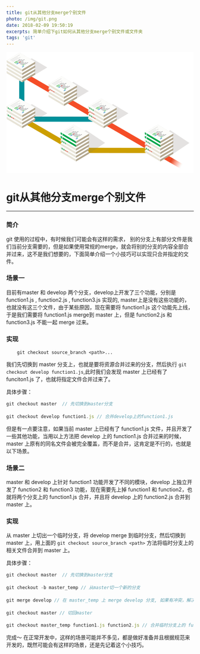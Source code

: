 ```yaml
---
title: git从其他分支merge个别文件
photo: /img/git.png
date: 2018-02-09 19:50:19
excerpts: 简单介绍下git如何从其他分支merge个别文件或文件夹
tags: 'git'
---
```


![git](/img/git.png)

# git从其他分支merge个别文件

------

### 简介

git 使用的过程中，有时候我们可能会有这样的需求， 别的分支上有部分文件是我们当前分支需要的，但是如果使用常规的merge，就会将别的分支的内容全部合并过来，这不是我们想要的，下面简单介绍一个小技巧可以实现只合并指定的文件。

### 场景一

目前有master 和 develop 两个分支，develop上开发了三个功能，分别是 function1.js , function2.js , function3.js 实现的, master上是没有这些功能的，也就没有这三个文件，由于某些原因，现在需要将 function1.js 这个功能先上线，于是我们需要将 function1.js merge到 master 上，但是 function2.js 和 function3.js 不能一起 merge 过来。

### 实现

```git
    git checkout source_branch <path>...
```
我们先切换到 master 分支上，也就是要将资源合并过来的分支，然后执行 ```git checkout develop function1.js```,此时我们会发现 master 上已经有了 funciton1.js 了，也就将指定文件合并过来了。

具体步骤：
```js
git checkout master  // 先切换到master分支

git checkout develop function1.js // 合并develop上的function1.js
```

但是有一点要注意，如果当前 master 上已经有了 function1.js 文件，并且开发了一些其他功能，当用以上方法把 develop 上的 function1.js 合并过来的时候，master 上原有的同名文件会被完全覆盖，而不是合并，这肯定是不行的，也就是以下场景。

### 场景二

master 和 develop 上针对 function1 功能开发了不同的模块，develop 上独立开发了 function2 和 function3 功能，现在需要先上掉 function1 和 function2，也就将两个分支上的 function1.js 合并，并且将 develop 上的 function2.js 合并到 master 上。

### 实现

从 master 上切出一个临时分支，将 develop merge 到临时分支，然后切换到 master 上，用上面的 ```git checkout source_branch <path>``` 方法将临时分支上的相关文件合并到 master 上。

具体步骤： 
```js
git checkout master  // 先切换到master分支

git checkout -b master_temp // 从master切一个新的分支

git merge develop // 在 master_temp 上 merge develop 分支, 如果有冲突，解决下冲突，然后 commit 掉

git checkout master // 切回master

git checkout master_temp function1.js function2.js // 合并临时分支上的 function1.js, function2.js

``` 

完成～ 在正常开发中，这样的场景可能并不多见，都是做好准备并且根据规范来开发的，既然可能会有这样的场景，还是先记着这个小技巧。